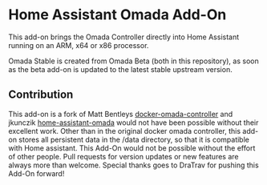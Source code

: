 # Home Assistant Omada Add-On

This add-on brings the Omada Controller directly into Home Assistant running on an ARM, x64 or x86 processor.

Omada Stable is created from Omada Beta (both in this repository),
as soon as the beta add-on is updated to the latest stable upstream version.

## Contribution

This add-on is a fork of Matt Bentleys
[docker-omada-controller](https://github.com/mbentley/docker-omada-controller)
and jkunczik [home-assistant-omada](https://github.com/jkunczik/home-assistant-omada)
would not have been possible without their excellent work.
Other than in the original docker omada controller,
this add-on stores all persistent data in the /data directory,
so that it is compatible with Home assistant.
This Add-On would not be possible without the effort of other people.
Pull requests for version updates or new features are always more than welcome.
Special thanks goes to DraTrav for pushing this Add-On forward!
